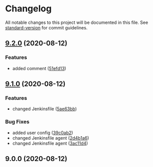 # Changelog

All notable changes to this project will be documented in this file. See [standard-version](https://github.com/conventional-changelog/standard-version) for commit guidelines.

## [9.2.0](https://github.com/maximddnp/ng-demo/compare/v9.1.0...v9.2.0) (2020-08-12)


### Features

* added comment ([51efd13](https://github.com/maximddnp/ng-demo/commit/51efd13f2f95689973fa41b297d0ba4bbbccab69))

## [9.1.0](https://github.com/maximddnp/ng-demo/compare/v9.0.0...v9.1.0) (2020-08-12)


### Features

* changed Jenkinsfile ([5ae63bb](https://github.com/maximddnp/ng-demo/commit/5ae63bba6fbcbca46d6028ada84a5e4f548dd205))


### Bug Fixes

* added user config ([39c0ab2](https://github.com/maximddnp/ng-demo/commit/39c0ab29fc833e9009e13d89ae2edd30cc1bbd17))
* changed Jenkinsfile agent ([2d4b1a6](https://github.com/maximddnp/ng-demo/commit/2d4b1a654cfe6cd40a843ef8a3d1c4f1ab251a9f))
* changed Jenkinsfile agent ([3ac11d4](https://github.com/maximddnp/ng-demo/commit/3ac11d4d036216e46fa18f6c91fe77eee892d62a))

## 9.0.0 (2020-08-12)
